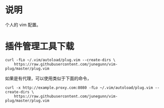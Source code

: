 # 说明
个人的 vim 配置。

# 插件管理工具下载
```
curl -fLo ~/.vim/autoload/plug.vim --create-dirs \
    https://raw.githubusercontent.com/junegunn/vim-plug/master/plug.vim
```

如果是有代理，可以使用类似于下面的命令，
```
curl -x http://example.proxy.com:8080 -fLo ~/.vim/autoload/plug.vim --create-dirs \
    https://raw.githubusercontent.com/junegunn/vim-plug/master/plug.vim
```

